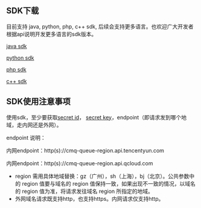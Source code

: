 
## SDK下载

目前支持 java, python, php, c++ sdk, 后续会支持更多语言。也欢迎广大开发者根据api说明开发更多语言的sdk版本。


[java sdk](http://cmqsdk-10016717.cos.myqcloud.com/qc_cmq_java_sdk_V1.0.2.zip)


[python sdk](http://cmqsdk-10016717.cos.myqcloud.com/qc_cmq_python_sdk_V1.0.2.zip)


[php sdk](http://cmqsdk-10016717.cos.myqcloud.com/qc_cmq_php_sdk_V1.0.2.zip)


[c++ sdk](http://cmqsdk-10016717.cos.myqcloud.com/qc_cmq_cpp_sdk_V1.0.2.zip)


## SDK使用注意事项

使用sdk，至少要获取[secret id](https://console.qcloud.com/capi)， [secret key](https://console.qcloud.com/capi)，endpoint（即请求发到哪个地域，走内网还是外网）。

endpoint 说明：
	
内网endpoint：http(s)://cmq-queue-region.api.tencentyun.com

内网endpoint：http(s)://cmq-queue-region.api.qcloud.com

- region 需用具体地域替换：gz（广州），sh（上海），bj（北京）。公共参数中的 region 值要与域名的 region 值保持一致，如果出现不一致的情况，以域名的 region 值为准，将请求发往域名 region 所指定的地域。
- 外网域名请求既支持http，也支持https。内网请求仅支持http。
